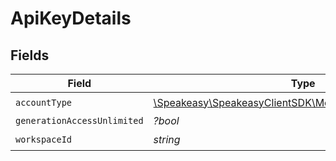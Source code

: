 # ApiKeyDetails


## Fields

| Field                                                                                         | Type                                                                                          | Required                                                                                      | Description                                                                                   |
| --------------------------------------------------------------------------------------------- | --------------------------------------------------------------------------------------------- | --------------------------------------------------------------------------------------------- | --------------------------------------------------------------------------------------------- |
| `accountType`                                                                                 | [\Speakeasy\SpeakeasyClientSDK\Models\Shared\AccountType](../../Models/Shared/AccountType.md) | :heavy_check_mark:                                                                            | N/A                                                                                           |
| `generationAccessUnlimited`                                                                   | *?bool*                                                                                       | :heavy_minus_sign:                                                                            | N/A                                                                                           |
| `workspaceId`                                                                                 | *string*                                                                                      | :heavy_check_mark:                                                                            | N/A                                                                                           |